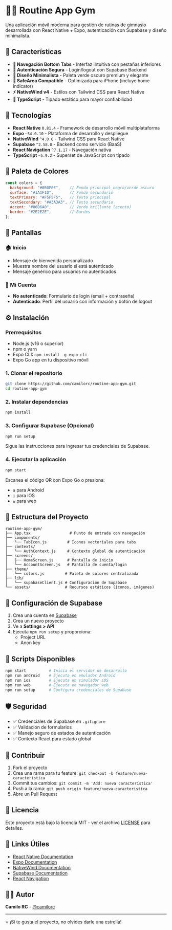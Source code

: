 # 🏋️‍♀️ Routine App Gym

Una aplicación móvil moderna para gestión de rutinas de gimnasio desarrollada con React Native + Expo, autenticación con Supabase y diseño minimalista.

## 🌟 Características

- **🧭 Navegación Bottom Tabs** - Interfaz intuitiva con pestañas inferiores
- **🔐 Autenticación Segura** - Login/logout con Supabase Backend
- **🎨 Diseño Minimalista** - Paleta verde oscuro premium y elegante
- **📱 SafeArea Compatible** - Optimizada para iPhone (incluye home indicator)
- **⚡ NativeWind v4** - Estilos con Tailwind CSS para React Native
- **🔧 TypeScript** - Tipado estático para mayor confiabilidad

## 🚀 Tecnologías

- **React Native** `0.81.4` - Framework de desarrollo móvil multiplataforma
- **Expo** `~54.0.10` - Plataforma de desarrollo y despliegue
- **NativeWind** `^4.0.0` - Tailwind CSS para React Native
- **Supabase** `^2.58.0` - Backend como servicio (BaaS)
- **React Navigation** `^7.1.17` - Navegación nativa
- **TypeScript** `~5.9.2` - Superset de JavaScript con tipado

## 🎨 Paleta de Colores

```javascript
const colors = {
  background: "#0B0F0E",    // Fondo principal negro/verde oscuro
  surface: "#1A1F1D",       // Fondo secundario
  textPrimary: "#F5F5F5",   // Texto principal
  textSecondary: "#A3A3A3", // Texto secundario
  accent: "#06D6A0",        // Verde brillante (acento)
  border: "#2E2E2E",        // Bordes
};
```

## 📱 Pantallas

### 🏠 Inicio
- Mensaje de bienvenida personalizado
- Muestra nombre del usuario si está autenticado
- Mensaje genérico para usuarios no autenticados

### 👤 Mi Cuenta
- **No autenticado**: Formulario de login (email + contraseña)
- **Autenticado**: Perfil del usuario con información y botón de logout

## ⚙️ Instalación

### Prerrequisitos
- Node.js (v16 o superior)
- npm o yarn
- Expo CLI: `npm install -g expo-cli`
- Expo Go app en tu dispositivo móvil

### 1. Clonar el repositorio
```bash
git clone https://github.com/camilorc/routine-app-gym.git
cd routine-app-gym
```

### 2. Instalar dependencias
```bash
npm install
```

### 3. Configurar Supabase (Opcional)
```bash
npm run setup
```
Sigue las instrucciones para ingresar tus credenciales de Supabase.

### 4. Ejecutar la aplicación
```bash
npm start
```

Escanea el código QR con Expo Go o presiona:
- `a` para Android
- `i` para iOS
- `w` para web

## 📁 Estructura del Proyecto

```
routine-app-gym/
├── App.tsx                 # Punto de entrada con navegación
├── components/
│   └── TabIcon.js         # Iconos vectoriales para tabs
├── contexts/
│   └── AuthContext.js     # Contexto global de autenticación
├── screens/
│   ├── HomeScreen.js      # Pantalla de inicio
│   └── AccountScreen.js   # Pantalla de cuenta/login
├── theme/
│   └── colors.js         # Paleta de colores centralizada
├── lib/
│   └── supabaseClient.js # Configuración de Supabase
└── assets/               # Recursos estáticos (íconos, imágenes)
```

## 🔐 Configuración de Supabase

1. Crea una cuenta en [Supabase](https://supabase.com)
2. Crea un nuevo proyecto
3. Ve a **Settings > API**
4. Ejecuta `npm run setup` y proporciona:
   - Project URL
   - Anon key

## 🎯 Scripts Disponibles

```bash
npm start          # Inicia el servidor de desarrollo
npm run android    # Ejecuta en emulador Android
npm run ios        # Ejecuta en simulador iOS
npm run web        # Ejecuta en navegador web
npm run setup      # Configura credenciales de Supabase
```

## 🛡️ Seguridad

- ✅ Credenciales de Supabase en `.gitignore`
- ✅ Validación de formularios
- ✅ Manejo seguro de estados de autenticación
- ✅ Contexto React para estado global

## 🤝 Contribuir

1. Fork el proyecto
2. Crea una rama para tu feature: `git checkout -b feature/nueva-caracteristica`
3. Commit tus cambios: `git commit -m 'Add: nueva característica'`
4. Push a la rama: `git push origin feature/nueva-caracteristica`
5. Abre un Pull Request

## 📄 Licencia

Este proyecto está bajo la licencia MIT - ver el archivo [LICENSE](LICENSE) para detalles.

## 🔗 Links Útiles

- [React Native Documentation](https://reactnative.dev/docs/getting-started)
- [Expo Documentation](https://docs.expo.dev/)
- [NativeWind Documentation](https://www.nativewind.dev/)
- [Supabase Documentation](https://supabase.com/docs)
- [React Navigation](https://reactnavigation.org/)

## 👨‍💻 Autor

**Camilo RC** - [@camilorc](https://github.com/camilorc)

---

⭐ ¡Si te gusta el proyecto, no olvides darle una estrella!